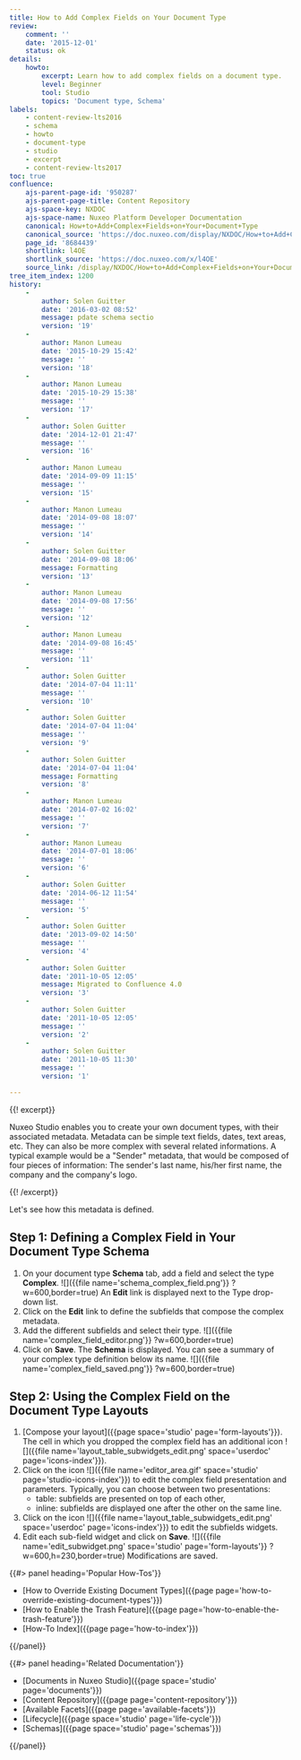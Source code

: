 ```yaml
---
title: How to Add Complex Fields on Your Document Type
review:
    comment: ''
    date: '2015-12-01'
    status: ok
details:
    howto:
        excerpt: Learn how to add complex fields on a document type.
        level: Beginner
        tool: Studio
        topics: 'Document type, Schema'
labels:
    - content-review-lts2016
    - schema
    - howto
    - document-type
    - studio
    - excerpt
    - content-review-lts2017
toc: true
confluence:
    ajs-parent-page-id: '950287'
    ajs-parent-page-title: Content Repository
    ajs-space-key: NXDOC
    ajs-space-name: Nuxeo Platform Developer Documentation
    canonical: How+to+Add+Complex+Fields+on+Your+Document+Type
    canonical_source: 'https://doc.nuxeo.com/display/NXDOC/How+to+Add+Complex+Fields+on+Your+Document+Type'
    page_id: '8684439'
    shortlink: l4OE
    shortlink_source: 'https://doc.nuxeo.com/x/l4OE'
    source_link: /display/NXDOC/How+to+Add+Complex+Fields+on+Your+Document+Type
tree_item_index: 1200
history:
    - 
        author: Solen Guitter
        date: '2016-03-02 08:52'
        message: pdate schema sectio
        version: '19'
    - 
        author: Manon Lumeau
        date: '2015-10-29 15:42'
        message: ''
        version: '18'
    - 
        author: Manon Lumeau
        date: '2015-10-29 15:38'
        message: ''
        version: '17'
    - 
        author: Solen Guitter
        date: '2014-12-01 21:47'
        message: ''
        version: '16'
    - 
        author: Manon Lumeau
        date: '2014-09-09 11:15'
        message: ''
        version: '15'
    - 
        author: Manon Lumeau
        date: '2014-09-08 18:07'
        message: ''
        version: '14'
    - 
        author: Solen Guitter
        date: '2014-09-08 18:06'
        message: Formatting
        version: '13'
    - 
        author: Manon Lumeau
        date: '2014-09-08 17:56'
        message: ''
        version: '12'
    - 
        author: Manon Lumeau
        date: '2014-09-08 16:45'
        message: ''
        version: '11'
    - 
        author: Solen Guitter
        date: '2014-07-04 11:11'
        message: ''
        version: '10'
    - 
        author: Solen Guitter
        date: '2014-07-04 11:04'
        message: ''
        version: '9'
    - 
        author: Solen Guitter
        date: '2014-07-04 11:04'
        message: Formatting
        version: '8'
    - 
        author: Manon Lumeau
        date: '2014-07-02 16:02'
        message: ''
        version: '7'
    - 
        author: Manon Lumeau
        date: '2014-07-01 18:06'
        message: ''
        version: '6'
    - 
        author: Solen Guitter
        date: '2014-06-12 11:54'
        message: ''
        version: '5'
    - 
        author: Solen Guitter
        date: '2013-09-02 14:50'
        message: ''
        version: '4'
    - 
        author: Solen Guitter
        date: '2011-10-05 12:05'
        message: Migrated to Confluence 4.0
        version: '3'
    - 
        author: Solen Guitter
        date: '2011-10-05 12:05'
        message: ''
        version: '2'
    - 
        author: Solen Guitter
        date: '2011-10-05 11:30'
        message: ''
        version: '1'

---
```

{{! excerpt}}

Nuxeo Studio enables you to create your own document types, with their associated metadata. Metadata can be simple text fields, dates, text areas, etc. They can also be more complex with several related informations. A typical example would be a "Sender" metadata, that would be composed of four pieces of information: The sender's last name, his/her first name, the company and the company's logo.

{{! /excerpt}}

Let's see how this metadata is defined.

## Step 1: Defining a Complex Field in Your Document Type Schema

1.  On your document type **Schema** tab, add a field and select the type **Complex**.
    ![]({{file name='schema_complex_field.png'}} ?w=600,border=true)
    An **Edit** link is displayed next to the Type drop-down list.
2.  Click on the **Edit** link to define the subfields that compose the complex metadata.
3.  Add the different subfields and select their type.
    ![]({{file name='complex_field_editor.png'}} ?w=600,border=true)
4.  Click on **Save**.
    The **Schema** is displayed. You can see a summary of your complex type definition below its name.
    ![]({{file name='complex_field_saved.png'}} ?w=600,border=true)

## Step 2: Using the Complex Field on the Document Type Layouts

1.  [Compose your layout]({{page space='studio' page='form-layouts'}}).
    The cell in which you dropped the complex field has an additional icon ![]({{file name='layout_table_subwidgets_edit.png' space='userdoc' page='icons-index'}}).
2.  Click on the icon ![]({{file name='editor_area.gif' space='studio' page='studio-icons-index'}}) to edit the complex field presentation and parameters. Typically, you can choose between two presentations:
    *   table: subfields are presented on top of each other,
    *   inline: subfields are displayed one after the other on the same line.
3.  Click on the icon ![]({{file name='layout_table_subwidgets_edit.png' space='userdoc' page='icons-index'}}) to edit the subfields widgets.
4.  Edit each sub-field widget and click on **Save**.
    ![]({{file name='edit_subwidget.png' space='studio' page='form-layouts'}} ?w=600,h=230,border=true)
    Modifications are saved.

<div class="row" data-equalizer data-equalize-on="medium"><div class="column medium-6">{{#> panel heading='Popular How-Tos'}}

- [How to Override Existing Document Types]({{page page='how-to-override-existing-document-types'}})
- [How to Enable the Trash Feature]({{page page='how-to-enable-the-trash-feature'}})
- [How-To Index]({{page page='how-to-index'}})

{{/panel}}</div><div class="column medium-6">{{#> panel heading='Related Documentation'}}

- [Documents in Nuxeo Studio]({{page space='studio' page='documents'}})
- [Content Repository]({{page page='content-repository'}})
- [Available Facets]({{page page='available-facets'}})
- [Lifecycle]({{page space='studio' page='life-cycle'}})
- [Schemas]({{page space='studio' page='schemas'}})

{{/panel}}</div></div>
